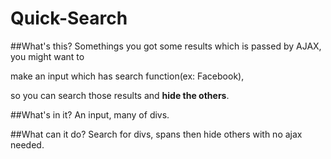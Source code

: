 Quick-Search
============

##What's this?
Somethings you got some results which is passed by AJAX, you might want to 

make an input which has search function(ex: Facebook),

so you can search those results and **hide the others**.

##What's in it?
An input, many of divs.

##What can it do?
Search for divs, spans then hide others with no ajax needed.
